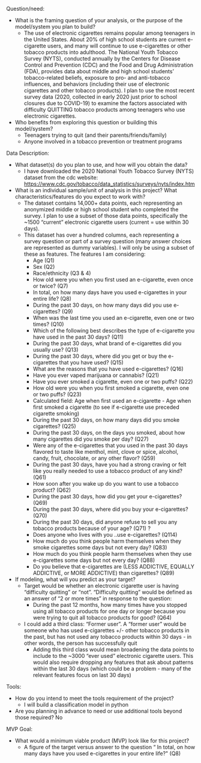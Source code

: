 Question/need:
- What is the framing question of your analysis, or the purpose of the model/system you plan to build?
	- The use of electronic cigarettes remains popular among teenagers in the United States. About 20% of high school students are current e-cigarette users, and many will continue to use e-cigarettes or other tobacco products into adulthood. The National Youth Tobacco Survey (NYTS), conducted annually by the Centers for Disease Control and Prevention (CDC) and the Food and Drug Administration (FDA),  provides data about middle and high school students’ tobacco-related beliefs, exposure to pro- and anti-tobacco influences, and behaviors (including their use of electronic cigarettes and other tobacco products). I plan to use the most recent survey data (2020, collected in early 2020 just prior to school closures due to COVID-19) to examine the factors associated with difficulty QUITTING tobacco products among teenagers who use electronic cigarettes. 
- Who benefits from exploring this question or building this model/system?
	- Teenagers trying to quit (and their parents/friends/family)
  - Anyone involved in a tobacco prevention or treatment programs

Data Description:
- What dataset(s) do you plan to use, and how will you obtain the data?
	- I have downloaded the 2020 National Youth Tobacco Survey (NYTS) dataset from the cdc website: https://www.cdc.gov/tobacco/data_statistics/surveys/nyts/index.htm 
- What is an individual sample/unit of analysis in this project? What characteristics/features do you expect to work with?
	- The dataset contains 14,000+ data points, each representing an anonymized middle or high school student who completed the survey. I plan to use a subset of those data points, specifically the ~1500 “current” electronic cigarette users (current = use within 30 days). 
  - This dataset has over a hundred columns, each representing a survey question or part of a survey question (many answer choices are represented as dummy variables). I will only be using a subset of these as features. The features I am considering:
    - Age (Q1)
    - Sex (Q2)
    - Race/ethnicity (Q3 & 4)
    - How old were you when you first used an e-cigarette, even once or twice? (Q7)
    - In total, on how many days have you used e-cigarettes in your entire life? (Q8)
    - During the past 30 days, on how many days did you use e-cigarettes? (Q9)
    - When was the last time you used an e-cigarette, even one or two times? (Q10)
    - Which of the following best describes the type of e-cigarette you have used in the past 30 days? (Q11)
    - During the past 30 days, what brand of e-cigarettes did you usually use? (Q13)
    - During the past 30 days, where did you get or buy the e-cigarettes that you have used? (Q15)
    - What are the reasons that you have used e-cigarettes? (Q16)
    - Have you ever vaped marijuana or cannabis? (Q21)
    - Have you ever smoked a cigarette, even one or two puffs? (Q22)
    - How old were you when you first smoked a cigarette, even one or two puffs? (Q23)
    - Calculated field: Age when first used an e-cigarette - Age when first smoked a cigarette (to see if e-cigarette use preceded cigarette smoking)
    - During the past 30 days, on how many days did you smoke cigarettes? (Q25)
    - During the past 30 days, on the days you smoked, about how many cigarettes did you smoke per day? (Q27)
    - Were any of the e-cigarettes that you used in the past 30 days flavored to taste like menthol, mint, clove or spice, alcohol, candy, fruit, chocolate, or any other flavor? (Q59)
    - During the past 30 days, have you had a strong craving or felt like you really needed to use a tobacco product of any kind? (Q61)
    - How soon after you wake up do you want to use a tobacco product? (Q62)
    - During the past 30 days, how did you get your e-cigarettes? (Q69)
    - During the past 30 days, where did you buy your e-cigarettes?  (Q70)
    - During the past 30 days, did anyone refuse to sell you any tobacco products because of your age? (Q71) ? 
    - Does anyone who lives with you ..use e-cigarettes? (Q114)
    - How much do you think people harm themselves when they smoke cigarettes some days but not every day? (Q83)
    - How much do you think people harm themselves when they use e-cigarettes some days but not every day? (Q88)
    - Do you believe that e-cigarettes are (LESS ADDICTIVE, EQUALLY ADDICTIVE, or MORE ADDICTIVE) than cigarettes? (Q89)
- If modeling, what will you predict as your target? 
  - Target would be whether an electronic cigarette user is having “difficulty quitting” or “not”. “Difficulty quitting” would be defined as an answer of “2 or more times” in response to the question:
    - During the past 12 months, how many times have you stopped using all tobacco products for one day or longer because you were trying to quit all tobacco products for good? (Q64)
  - I could add a third class: “Former user”. A “former user” would be someone who has used e-cigarettes +/- other tobacco products in the past, but has not used any tobacco products within 30 days - in other words, the person has successfully quit
	  - Adding this third class would mean broadening the data points to include to the ~3000 “ever used” electronic cigarette users. This would also require dropping any features that ask about patterns within the last 30 days (which could be a problem - many of the relevant features focus on last 30 days)

Tools:
- How do you intend to meet the tools requirement of the project?
	- I will build a classification model in python
- Are you planning in advance to need or use additional tools beyond those required? No

MVP Goal:
- What would a minimum viable product (MVP) look like for this project?
	- A figure of the target versus answer to the question “ In total, on how many days have you used e-cigarettes in your entire life?" (Q8) 

